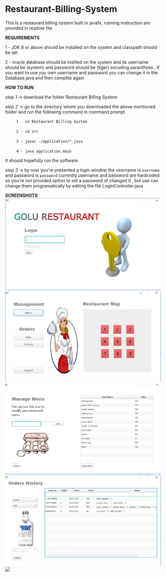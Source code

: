 # Restaurant-Billing-System
This is a restaurant billing system built in javafx, running instruction are provided in readme file

**REQUIREMENTS**

1 - JDK 8 or above should be installed on the sysetm and classpath should be set

2 - oracle database should be instlled on the system and its username should be (system) and password should be (tiger) excuding paranthses , if you want to use you own username and password you can change it in the Database.java and then complite again

**HOW TO RUN**

*step 1* -> download the folder Restaurant Billing System

*step 2* -> go to the directory where you downloaded the above mentioned folder and run the following command in command prompt

         1 - cd Restaurant Billing System
         
         2 - cd src
         
         3 - javac ./application/*.java
         
         4 - java application.main 
         
  It should hopefully run the software 
  
  *step 3*  -> by now you're presented a login window the username is `username` and password is `password` currently username and password are hardcoded so you're not provided option to set a password of changed it , but use can change them programatically by editing the file LoginController.java

**SCREENSHOTS**
![](https://github.com/AbhinavChauhan97/Restaurant-Billing-System/blob/master/screenshots/Screenshot%20(65).png)
![](https://github.com/AbhinavChauhan97/Restaurant-Billing-System/blob/master/screenshots/Screenshot%20(66).png)
![](https://github.com/AbhinavChauhan97/Restaurant-Billing-System/blob/master/screenshots/Screenshot%20(67).png)
![](https://github.com/AbhinavChauhan97/Restaurant-Billing-System/blob/master/screenshots/Screenshot%20(69).png)
![](https://github.com/AbhinavChauhan97/Restaurant-Billing-System/blob/master/screenshots/Screenshot%20(70).png)
